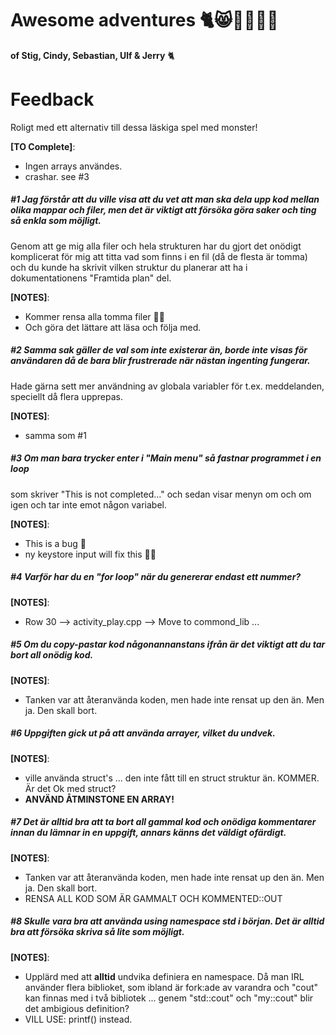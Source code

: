 # Awesome adventures 🐈😸💩🤠🐾🐁
**of Stig, Cindy, Sebastian, Ulf & Jerry**  🐈

# Feedback

Roligt med ett alternativ till dessa läskiga spel med monster! 

**[TO Complete]**:<br>
- Ingen arrays användes.<br>
- crashar. see #3

##### #1 Jag förstår att du ville visa att du vet att man ska dela upp kod mellan olika mappar och filer, men det är viktigt att försöka göra saker och ting så enkla som möjligt. 

Genom att ge mig alla filer och hela strukturen har du gjort det onödigt komplicerat för mig att titta vad som finns i en fil (då de flesta är tomma) och du kunde ha skrivit vilken struktur du planerar att ha i dokumentationens "Framtida plan" del. 

**[NOTES]**:<br>
- Kommer rensa alla tomma filer 👍🏻<br>
- Och göra det lättare att läsa och följa med.
 

##### #2 Samma sak gäller de val som inte existerar än, borde inte visas för användaren då de bara blir frustrerade när nästan ingenting fungerar. 

Hade gärna sett mer användning av globala variabler för t.ex. meddelanden, speciellt då flera upprepas. 

**[NOTES]**:<br>
- samma som #1


##### #3 Om man bara trycker enter i "Main menu" så fastnar programmet i en loop 

som skriver "This is not completed..." och sedan visar menyn om och om igen och tar inte emot någon variabel.

**[NOTES]**:<br>
- This is a bug 🐞 
- ny keystore input will fix this 👍🏻<br>

##### #4 Varför har du en "for loop" när du genererar endast ett nummer? 

**[NOTES]**:<br>
- Row 30 --> activity_play.cpp --> Move to commond_lib ...

##### #5 Om du copy-pastar kod någonannanstans ifrån är det viktigt att du tar bort all onödig kod. 

**[NOTES]**:<br>
- Tanken var att återanvända koden, men hade inte rensat up den än. Men ja. Den skall bort. 


##### #6 Uppgiften gick ut på att använda arrayer, vilket du undvek. 

**[NOTES]**:<br>
- ville använda struct's ... den inte fått till en struct struktur än. KOMMER. Är det Ok med struct?<br>
- **ANVÄND ÅTMINSTONE EN ARRAY!**
 

##### #7 Det är alltid bra att ta bort all gammal kod och onödiga kommentarer innan du lämnar in en uppgift, annars känns det väldigt ofärdigt. 

**[NOTES]**:<br>
- Tanken var att återanvända koden, men hade inte rensat up den än. Men ja. Den skall bort.<br>
- RENSA ALL KOD SOM ÄR GAMMALT OCH KOMMENTED::OUT
 

##### #8 Skulle vara bra att använda using namespace std i början. Det är alltid bra att försöka skriva så lite som möjligt.
**[NOTES]**:<br>
- Upplärd med att **alltid** undvika definiera en namespace. Då man IRL använder flera biblioket, som ibland är fork:ade av varandra och "cout" kan finnas med i två bibliotek ... genem "std::cout" och "my::cout" blir det ambigious definition?<br>
- VILL USE: printf() instead.


